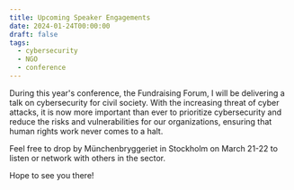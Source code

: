 ```yaml
---
title: Upcoming Speaker Engagements
date: 2024-01-24T00:00:00
draft: false
tags:
  - cybersecurity
  - NGO
  - conference
---
```


During this year's conference, the Fundraising Forum, I will be delivering a talk on cybersecurity for civil society. With the increasing threat of cyber attacks, it is now more important than ever to prioritize cybersecurity and reduce the risks and vulnerabilities for our organizations, ensuring that human rights work never comes to a halt.

Feel free to drop by Münchenbryggeriet in Stockholm on March 21-22 to listen or network with others in the sector.

Hope to see you there!


